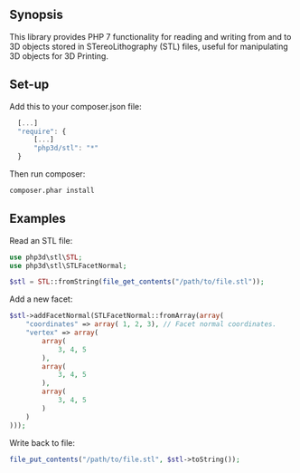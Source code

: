 ## Synopsis

This library provides PHP 7 functionality for reading and writing from and to 3D objects stored in STereoLithography (STL) files,
useful for manipulating 3D objects for 3D Printing.

## Set-up

Add this to your composer.json file:

```javascript
  [...]
  "require": {
      [...]
      "php3d/stl": "*"
  }
```

Then run composer:

```bash
composer.phar install
```

## Examples

Read an STL file:

```PHP
use php3d\stl\STL;
use php3d\stl\STLFacetNormal;

$stl = STL::fromString(file_get_contents("/path/to/file.stl"));
```

Add a new facet:

```PHP
$stl->addFacetNormal(STLFacetNormal::fromArray(array(
    "coordinates" => array( 1, 2, 3), // Facet normal coordinates.
    "vertex" => array(
        array(
            3, 4, 5
        ),
        array(
            3, 4, 5
        ),
        array(
            3, 4, 5
        )
    )
)));
```

Write back to file:

```PHP
file_put_contents("/path/to/file.stl", $stl->toString());
```